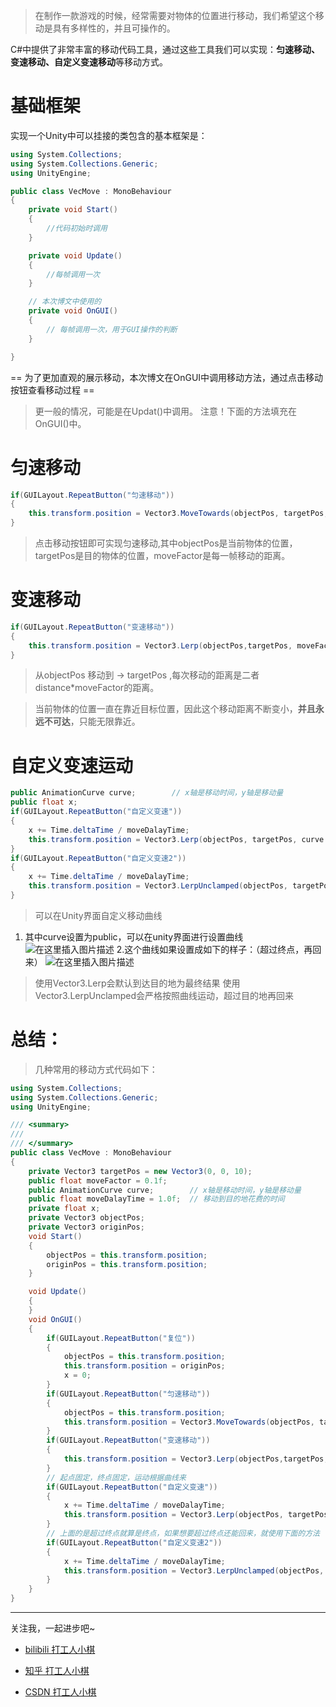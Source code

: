 > 在制作一款游戏的时候，经常需要对物体的位置进行移动，我们希望这个移动是具有多样性的，并且可操作的。

C#中提供了非常丰富的移动代码工具，通过这些工具我们可以实现：**匀速移动、变速移动、自定义变速移动**等移动方式。

# 基础框架
实现一个Unity中可以挂接的类包含的基本框架是：
```csharp
using System.Collections;
using System.Collections.Generic;
using UnityEngine;

public class VecMove : MonoBehaviour
{
    private void Start()
    {
        //代码初始时调用
    }

    private void Update()
    {
        //每帧调用一次
    }

    // 本次博文中使用的
    private void OnGUI()
    {
        // 每帧调用一次，用于GUI操作的判断
    }

}
```

== 为了更加直观的展示移动，本次博文在OnGUI中调用移动方法，通过点击移动按钮查看移动过程 ==
> 更一般的情况，可能是在Updat()中调用。
> 注意！下面的方法填充在OnGUI()中。

# 匀速移动
```csharp
if(GUILayout.RepeatButton("匀速移动"))
{
    this.transform.position = Vector3.MoveTowards(objectPos, targetPos, moveFactor);
}
```
> 点击移动按钮即可实现匀速移动,其中objectPos是当前物体的位置，targetPos是目的物体的位置，moveFactor是每一帧移动的距离。

# 变速移动
```csharp
if(GUILayout.RepeatButton("变速移动"))
{
    this.transform.position = Vector3.Lerp(objectPos,targetPos, moveFactor);
}
```
> 从objectPos 移动到 -> targetPos ,每次移动的距离是二者distance*moveFactor的距离。

> 当前物体的位置一直在靠近目标位置，因此这个移动距离不断变小，**并且永远不可达**，只能无限靠近。  

# 自定义变速运动
```csharp
public AnimationCurve curve;        // x轴是移动时间，y轴是移动量
public float x;
if(GUILayout.RepeatButton("自定义变速"))
{
    x += Time.deltaTime / moveDalayTime;
    this.transform.position = Vector3.Lerp(objectPos, targetPos, curve.Evaluate(x));
}
if(GUILayout.RepeatButton("自定义变速2"))
{
    x += Time.deltaTime / moveDalayTime;
    this.transform.position = Vector3.LerpUnclamped(objectPos, targetPos, curve.Evaluate(x));
}
```
> 可以在Unity界面自定义移动曲线 
1. 其中curve设置为public，可以在unity界面进行设置曲线
![在这里插入图片描述](https://img-blog.csdnimg.cn/20200612215106213.png?x-oss-process=image/watermark,type_ZmFuZ3poZW5naGVpdGk,shadow_10,text_aHR0cHM6Ly9ibG9nLmNzZG4ubmV0L3FxXzM3NzY4OTcx,size_16,color_FFFFFF,t_70)
2.这个曲线如果设置成如下的样子：（超过终点，再回来）
![在这里插入图片描述](https://img-blog.csdnimg.cn/20200612215216799.png?x-oss-process=image/watermark,type_ZmFuZ3poZW5naGVpdGk,shadow_10,text_aHR0cHM6Ly9ibG9nLmNzZG4ubmV0L3FxXzM3NzY4OTcx,size_16,color_FFFFFF,t_70)
>使用Vector3.Lerp会默认到达目的地为最终结果
>使用Vector3.LerpUnclamped会严格按照曲线运动，超过目的地再回来


# 总结：
> 几种常用的移动方式代码如下：

```csharp
using System.Collections;
using System.Collections.Generic;
using UnityEngine;

/// <summary>
/// 
/// </summary>
public class VecMove : MonoBehaviour
{
    private Vector3 targetPos = new Vector3(0, 0, 10);
    public float moveFactor = 0.1f;
    public AnimationCurve curve;        // x轴是移动时间，y轴是移动量
    public float moveDalayTime = 1.0f;  // 移动到目的地花费的时间
    private float x;
    private Vector3 objectPos;
    private Vector3 originPos;
    void Start()
    {
        objectPos = this.transform.position;
        originPos = this.transform.position;
    }

    void Update()
    {
    }
    void OnGUI()
    {
        if(GUILayout.RepeatButton("复位"))
        {
            objectPos = this.transform.position;
            this.transform.position = originPos;
            x = 0;
        }
        if(GUILayout.RepeatButton("匀速移动"))
        {
            objectPos = this.transform.position;
            this.transform.position = Vector3.MoveTowards(objectPos, targetPos, moveFactor);
        }
        if(GUILayout.RepeatButton("变速移动"))
        {
            this.transform.position = Vector3.Lerp(objectPos,targetPos,moveFactor);
        }
        // 起点固定，终点固定，运动根据曲线来
        if(GUILayout.RepeatButton("自定义变速"))
        {
            x += Time.deltaTime / moveDalayTime;
            this.transform.position = Vector3.Lerp(objectPos, targetPos, curve.Evaluate(x));
        }
        // 上面的是超过终点就算是终点，如果想要超过终点还能回来，就使用下面的方法
        if(GUILayout.RepeatButton("自定义变速2"))
        {
            x += Time.deltaTime / moveDalayTime;
            this.transform.position = Vector3.LerpUnclamped(objectPos, targetPos, curve.Evaluate(x));
        }
    }
}

```

---
关注我，一起进步吧~
- [bilibili 打工人小棋](https://space.bilibili.com/302482063?spm_id_from=333.1007.0.0)

- [知乎 打工人小棋](https://www.zhihu.com/people/jin-tian-ye-yao-kai-xin-ya-58-32)

- [CSDN 打工人小棋](https://blog.csdn.net/dagongrenxiaoqi?spm=1000.2115.3001.5343)